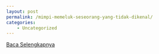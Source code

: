 ```yaml
---
layout: post
permalink: /mimpi-memeluk-seseorang-yang-tidak-dikenal/
categories:
    - Uncategorized
---
```


[Baca Selengkapnya](/07)